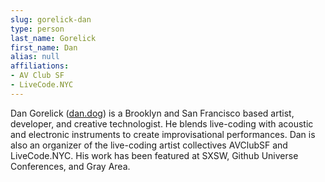 ```yaml
---
slug: gorelick-dan
type: person
last_name: Gorelick
first_name: Dan
alias: null
affiliations:
- AV Club SF
- LiveCode.NYC
---
```


Dan Gorelick ([dan.dog](https://dan.dog)) is a Brooklyn and San Francisco based artist, developer, and creative technologist. He blends live-coding with acoustic and electronic instruments to create improvisational performances. Dan is also an organizer of the live-coding artist collectives AVClubSF and LiveCode.NYC. His work has been featured at SXSW, Github Universe Conferences, and Gray Area.